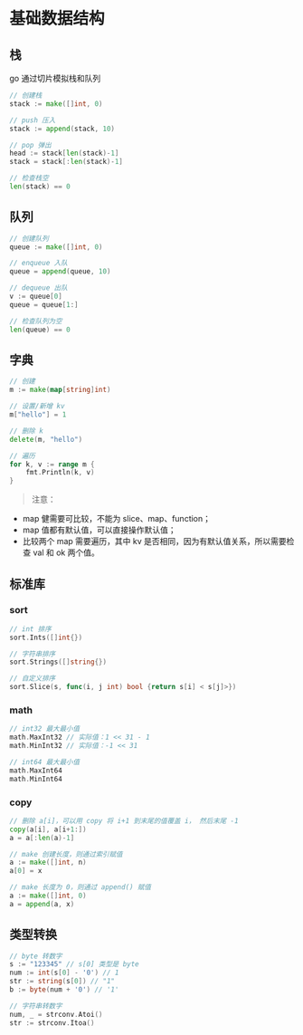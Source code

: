 # 基础数据结构

## 栈

go 通过切片模拟栈和队列

```go
// 创建栈
stack := make([]int, 0)

// push 压入
stack := append(stack, 10)

// pop 弹出
head := stack[len(stack)-1]
stack = stack[:len(stack)-1]

// 检查栈空
len(stack) == 0
```

## 队列

```go
// 创建队列
queue := make([]int, 0)

// enqueue 入队
queue = append(queue, 10)

// dequeue 出队
v := queue[0]
queue = queue[1:]

// 检查队列为空
len(queue) == 0
```

## 字典

```go
// 创建
m := make(map[string]int)

// 设置/新增 kv
m["hello"] = 1

// 删除 k
delete(m, "hello")

// 遍历
for k, v := range m {
    fmt.Println(k, v)
}
```

> 注意：

* map 健需要可比较，不能为 slice、map、function；
* map 值都有默认值，可以直接操作默认值；
* 比较两个 map 需要遍历，其中 kv 是否相同，因为有默认值关系，所以需要检查 val 和 ok 两个值。

## 标准库

### sort

```go
// int 排序
sort.Ints([]int{})

// 字符串排序
sort.Strings([]string{})

// 自定义排序
sort.Slice(s, func(i, j int) bool {return s[i] < s[j]>})
```

### math

```go
// int32 最大最小值
math.MaxInt32 // 实际值：1 << 31 - 1
math.MinInt32 // 实际值：-1 << 31

// int64 最大最小值
math.MaxInt64
math.MinInt64
```

### copy

```go
// 删除 a[i]，可以用 copy 将 i+1 到末尾的值覆盖 i， 然后末尾 -1
copy(a[i], a[i+1:])
a = a[:len(a)-1]

// make 创建长度，则通过索引赋值
a := make([]int, n)
a[0] = x

// make 长度为 0，则通过 append() 赋值
a := make([]int, 0)
a = append(a, x)
```

## 类型转换

```go
// byte 转数字
s := "123345" // s[0] 类型是 byte
num := int(s[0] - '0') // 1
str := string(s[0]) // "1"
b := byte(num + '0') // '1'

// 字符串转数字
num, _ = strconv.Atoi()
str := strconv.Itoa()
```
